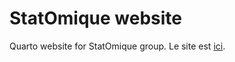 # StatOmique website

Quarto website for StatOmique group. Le site est [ici](https://statomique.github.io/).
